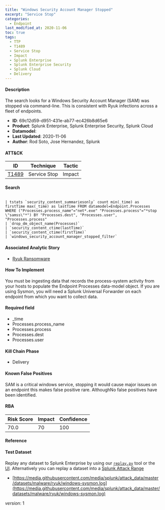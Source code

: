 ```yaml
---
title: "Windows Security Account Manager Stopped"
excerpt: "Service Stop"
categories:
  - Endpoint
last_modified_at: 2020-11-06
toc: true
tags:
  - TTP
  - T1489
  - Service Stop
  - Impact
  - Splunk Enterprise
  - Splunk Enterprise Security
  - Splunk Cloud
  - Delivery
---
```




#### Description

The search looks for a Windows Security Account Manager (SAM) was stopped via command-line. This is consistent with Ryuk infections across a fleet of endpoints.

- **ID**: 69c12d59-d951-431e-ab77-ec426b8d65e6
- **Product**: Splunk Enterprise, Splunk Enterprise Security, Splunk Cloud
- **Datamodel**: 
- **Last Updated**: 2020-11-06
- **Author**: Rod Soto, Jose Hernandez, Splunk


#### ATT&CK

| ID          | Technique   | Tactic       |
| ----------- | ----------- |--------------|
| [T1489](https://attack.mitre.org/techniques/T1489/) | Service Stop | Impact |


#### Search

```

| tstats `security_content_summariesonly` count min(_time) as firstTime max(_time) as lastTime FROM datamodel=Endpoint.Processes WHERE ("Processes.process_name"="net*.exe" "Processes.process"="*stop \"samss\"*") BY "Processes.dest", "Processes.user", "Processes.process" 
| `drop_dm_object_name(Processes)` 
| `security_content_ctime(lastTime)` 
| `security_content_ctime(firstTime)` 
| `windows_security_account_manager_stopped_filter`
```

#### Associated Analytic Story
* [Ryuk Ransomware](/stories/ryuk_ransomware)


#### How To Implement
You must be ingesting data that records the process-system activity from your hosts to populate the Endpoint Processes data-model object. If you are using Sysmon, you will need a Splunk Universal Forwarder on each endpoint from which you want to collect data.

#### Required field
* _time
* Processes.process_name
* Processes.process
* Processes.dest
* Processes.user


#### Kill Chain Phase
* Delivery


#### Known False Positives
SAM is a critical windows service, stopping it would cause major issues on an endpoint this makes false positive rare. AlthoughNo false positives have been identified.



#### RBA

| Risk Score  | Impact      | Confidence   |
| ----------- | ----------- |--------------|
| 70.0 | 70 | 100 |



#### Reference


#### Test Dataset
Replay any dataset to Splunk Enterprise by using our [`replay.py`](https://github.com/splunk/attack_data#using-replaypy) tool or the [UI](https://github.com/splunk/attack_data#using-ui).
Alternatively you can replay a dataset into a [Splunk Attack Range](https://github.com/splunk/attack_range#replay-dumps-into-attack-range-splunk-server)

* [https://media.githubusercontent.com/media/splunk/attack_data/master/datasets/malware/ryuk/windows-sysmon.log](https://media.githubusercontent.com/media/splunk/attack_data/master/datasets/malware/ryuk/windows-sysmon.log)


_version_: 1